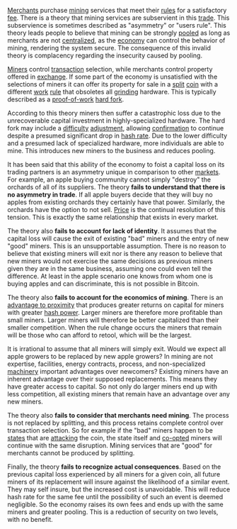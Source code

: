 [Merchants](Glossary#merchant) purchase [mining](Glossary#mine) services that meet their [rules](Glossary#consensus-rules) for a satisfactory [fee](Glossary#fee). There is a theory that mining services are subservient in this [trade](Glossary#trade). This subservience is sometimes described as "asymmetry" or "users rule". This theory leads people to believe that mining can be strongly [pooled](Glossary#pooling) as long as merchants are not [centralized](Glossary#centralization), as the [economy](Glossary#economy) can control the behavior of mining, rendering the system secure. The consequence of this invalid theory is complacency regarding the insecurity caused by pooling.

[Miners](Glossary#miner) control [transaction](Glossary#transaction) selection, while merchants control property offered in [exchange](Glossary#exchange). If some part of the economy is unsatisfied with the selections of miners it can offer its property for sale in a [split](Glossary#split) [coin](Glossary#coin) with a different [work](Glossary#work) [rule](Glossary#rule) that obsoletes all [grinding](Glossary#grind) hardware. This is typically described as a [proof-of-work](Glossary#proof) [hard fork](Glossary#hard-fork).

According to this theory miners then suffer a catastrophic loss due to the unrecoverable capital investment in highly-specialized hardware. The hard fork may include a [difficulty](Glossary#difficulty) [adjustment](Glossary#adjustment), allowing [confirmation](Glossary#confirmation) to continue despite a presumed significant drop in [hash rate](Glossary#hash-rate). Due to the lower difficulty and a presumed lack of specialized hardware, more individuals are able to mine. This introduces new miners to the business and reduces pooling.

It has been said that this ability of the economy to foist a capital loss on its trading partners is an asymmetry unique in comparison to other [markets](Glossary#market). For example, an apple buying community cannot simply "destroy" the orchards of all of its suppliers. The theory **fails to understand that there is no asymmetry in trade**. If all apple buyers decide that they will buy no apples from existing orchards they certainly have that power. Similarly, the orchards have the option to not sell. [Price](Glossary#price) is the continual resolution of this tension. This is exactly the same relationship that exists in every market.

The theory also **fails to account for lack of identity**. It assumes that the capital loss will cause the exit of existing "bad" miners and the entry of new "good" miners. This is an unsupportable assumption. There is no reason to believe that existing miners will exit nor is there any reason to believe that new miners would not exercise the same decisions as previous miners given they are in the same business, assuming one could even tell the difference. At least in the apple scenario one knows from whom one is buying apples and can discriminate, this is not possible in Bitcoin.

The theory also **fails to account for the economics of mining**. There is an [advantage to proximity](Proximity-Premium-Flaw) that produces greater returns on capital for miners with greater [hash power](Glossary#hash-power). Larger miners are therefore more profitable than small miners. Larger miners will therefore be better capitalized than their smaller competition. When the rule change occurs the miners that remain will be those who can afford to retool, which will be the largest.

It is irrational to assume that all miners will simply exit. Would we expect all apple growers to be replaced by new apple growers? In mining are not expertise, facilities, energy contracts, process, and non-specialized [machinery](Glossary#machine) important advantages over newcomers? Existing miners have an inherent advantage over their supposed replacements. This means they have greater access to capital. So not only do larger miners end up with less competition, all existing miners that remain have an advantage over any new miners.

The theory also **fails to consider that merchants need mining**. The process is not replaced by splitting, and this process retains complete control over transaction selection. So for example if the "bad" miners happen to be [states](Glossary#state) that are [attacking](Glossary#attack) the coin, the state itself and [co-opted](Glossary#co-option) miners will continue with the same disruption. Mining services that are "good" for merchants cannot be produced by splitting.

Finally, the theory **fails to recognize actual consequences**. Based on the previous capital loss experienced by all miners for a given coin, all future miners of its replacement will insure against the likelihood of a similar event. They may self insure, but the increased cost is unavoidable. This will reduce hash rate for the same fee until the possibility of such an event is deemed negligible. So the economy raises its own fees and ends up with the same miners and greater pooling. This is a reduction of security on two levels, with no benefit.